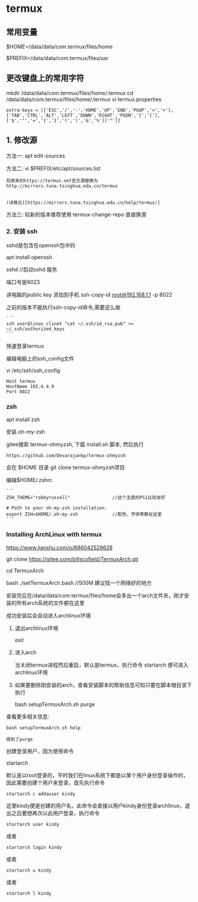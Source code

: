 
# termux

## 常用变量

$HOME=/data/data/com.termux/files/home

$PREFIX=/data/data/com.termux/files/usr


## 更改键盘上的常用字符

mkdir /data/data/com.termux/files/home/.termux
cd /data/data/com.termux/files/home/.termux
vi termux.properties

```
extra-keys = [['ESC','/','-','HOME','UP','END','PGUP','<','>'],['TAB','CTRL','ALT','LEFT','DOWN','RIGHT','PGDN','[',']'],['$','"','=','{','}','(',')','&','%']]'"']]

```

## 1. 修改源

方法一:
    apt edit-sources

方法二:
    vi $PREFIX/etc/apt/sources.list

    将原来的https://termux.net官方源替换为http://mirrors.tuna.tsinghua.edu.cn/termux


    (详情见)[https://mirrors.tuna.tsinghua.edu.cn/help/termux/]

方法三:
    较新的版本推荐使用 termux-change-repo 直接换源

### 2. 安装 ssh 

sshd是包含在openssh包中的

apt install openssh

sshd                //启动sshd 服务

端口号是8023

讲电脑的public key 添加到手机
ssh-copy-id root@192.168.1.1 -p 8022


之前的版本不能执行ssh-copy-id命令,需要这么做

    ```
    ssh user@linux_clinet "cat ~/.ssh/id_rsa.pub" >> ~/.ssh/authorized_keys
    ```

快速登录termux

编辑电脑上的ssh_config文件

vi /etc/ssh/ssh_config

```
Host termux
HostName 192.4.4.9
Port 8022
```



### zsh

apt install zsh

安装.oh-my-zsh

gitee搜索 termux-ohmyzsh, 下载 install.sh 脚本, 然后执行

    https://github.com/Devarajankp/termux-ohmyzsh

会在 $HOME 目录 git clone termux-ohmyzsh项目

编辑$HOME/.zshrc

    ```
    ZSH_THEME="robbyrussell"                //这个主题的PS1比较友好

    # Path to your oh-my-zsh installation.
    export ZSH=$HOME/.oh-my-zsh             //配色、字体等都在这里
    ```




### Installing ArchLinux with termux

https://www.jianshu.com/p/686042528628


git clone https://gitee.com/billscofield/TermuxArch.git

cd TermuxArch

bash ./setTermuxArch.bash   //500M 建议找一个网络好的地方

安装完后在/data/data/com.termux/files/home会多出一个arch文件夹，刚才安装的所有arch系统的文件都在这里

成功安装后会自动进入archlinux环境

1. 退出archlinux环境
    
    exit

1. 进入arch
    
    当关闭termux进程然后重启，默认是termux，执行命令 startarch 便可进入archlinux环境

1. 如果要删除刚安装的arch，查看安装脚本的帮助信息可知只要在脚本根目录下执行

    bash setupTermuxArch.sh purge

查看更多相关信息:

    bash setupTermuxArch.sh help

    提到了purge



创建登录用户，因为使用命令

startarch

默认是以root登录的，平时我们在linux系统下都是以某个用户身份登录操作的，因此需要创建个用户来登录，首先执行命令

    startarch c addauser kindy

这里kindy便是创建的用户名，此命令会直接以用户kindy身份登录archlinux，退出之后要想再次以此用户登录，执行命令

    startarch user kindy

或者

    startarch login kindy

或者

    startarch u kindy

或者

    startarch l kindy

